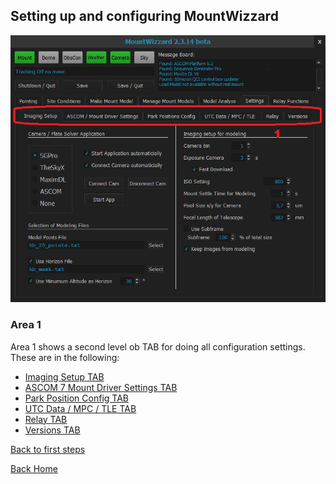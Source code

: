 ## Setting up and configuring MountWizzard

<img src="pics/tab_settings.png">

### Area 1

Area 1 shows a second level ob TAB for doing all configuration settings. These are in the following:

- [Imaging Setup TAB](settings1.md)
- [ASCOM 7 Mount Driver Settings TAB](settings2.md)
- [Park Position Config TAB](settings3.md)
- [UTC Data / MPC / TLE TAB](settings4.md)
- [Relay TAB](settings5.md)
- [Versions TAB](settings6.md)

[Back to first steps](firststeps.md)

[Back Home](home.md)